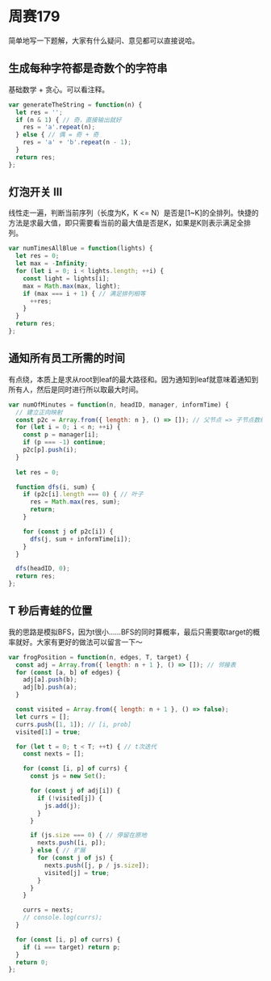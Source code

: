 # 周赛179

简单地写一下题解，大家有什么疑问、意见都可以直接说哈。

## 生成每种字符都是奇数个的字符串

基础数学 + 贪心。可以看注释。

```js
var generateTheString = function(n) {
  let res = '';
  if (n & 1) { // 奇，直接输出就好
    res = 'a'.repeat(n);
  } else { // 偶 = 奇 + 奇
    res = 'a' + 'b'.repeat(n - 1);
  }
  return res;
};
```

## 灯泡开关 III

线性走一遍，判断当前序列（长度为K，K <= N）是否是[1~K]的全排列。快捷的方法是求最大值，即只需要看当前的最大值是否是K，如果是K则表示满足全排列。

```js
var numTimesAllBlue = function(lights) {
  let res = 0;
  let max = -Infinity;
  for (let i = 0; i < lights.length; ++i) {
    const light = lights[i];
    max = Math.max(max, light);
    if (max === i + 1) { // 满足排列相等
      ++res;
    }
  }
  return res;
};
```

## 通知所有员工所需的时间

有点绕，本质上是求从root到leaf的最大路径和。因为通知到leaf就意味着通知到所有人，然后是同时进行所以取最大时间。

```js
var numOfMinutes = function(n, headID, manager, informTime) {
  // 建立正向映射
  const p2c = Array.from({ length: n }, () => []); // 父节点 => 子节点数组
  for (let i = 0; i < n; ++i) {
    const p = manager[i];
    if (p === -1) continue;
    p2c[p].push(i);
  }
  
  let res = 0;

  function dfs(i, sum) {
    if (p2c[i].length === 0) { // 叶子
      res = Math.max(res, sum);
      return;
    }

    for (const j of p2c[i]) {
      dfs(j, sum + informTime[i]);
    }
  }

  dfs(headID, 0);
  return res;
};
```

## T 秒后青蛙的位置

我的思路是模拟BFS，因为t很小……BFS的同时算概率，最后只需要取target的概率就好。大家有更好的做法可以留言一下～

```js
var frogPosition = function(n, edges, T, target) {
  const adj = Array.from({ length: n + 1 }, () => []); // 邻接表
  for (const [a, b] of edges) {
    adj[a].push(b);
    adj[b].push(a);
  }

  const visited = Array.from({ length: n + 1 }, () => false);
  let currs = [];
  currs.push([1, 1]); // [i, prob]
  visited[1] = true;

  for (let t = 0; t < T; ++t) { // t次迭代
    const nexts = [];

    for (const [i, p] of currs) {
      const js = new Set();

      for (const j of adj[i]) {
        if (!visited[j]) {
          js.add(j);
        }
      }

      if (js.size === 0) { // 停留在原地
        nexts.push([i, p]);
      } else { // 扩展
        for (const j of js) {
          nexts.push([j, p / js.size]);
          visited[j] = true;
        }
      }
    }

    currs = nexts;
    // console.log(currs);
  }

  for (const [i, p] of currs) {
    if (i === target) return p;
  }
  return 0;
};
```

